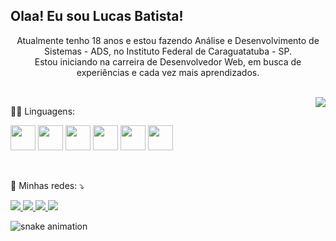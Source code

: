 ## Olaa! Eu sou Lucas Batista!

<div align="center">
  <p> 
    Atualmente tenho 18 anos e estou fazendo Análise e Desenvolvimento de Sistemas - ADS, no Instituto Federal de Caraguatatuba - SP.<br>
    Estou iniciando na carreira de Desenvolvedor Web, em busca de experiências e cada vez mais aprendizados.
  </p>
  
  <br>
  
  <a href="https://github.com/lucasBatistaa">
      <img align="right" src="https://github-readme-stats.vercel.app/api/top-langs/?username=lucasBatistaa&theme=dark" />
  </a>
</div>

<div>
  <p>👨‍💻 Linguagens: </p>
  
  <a href="https://github.com/lucasBatistaa"><img src="https://cdn.jsdelivr.net/gh/devicons/devicon/icons/javascript/javascript-original.svg" height="40px"/></a>
  <a href="https://github.com/lucasBatistaa"><img src="https://cdn.jsdelivr.net/gh/devicons/devicon/icons/html5/html5-original.svg" height="40px"/></a>
  <a href="https://github.com/lucasBatistaa"><img src="https://cdn.jsdelivr.net/gh/devicons/devicon/icons/css3/css3-original.svg" height="40px"/></a>
  <a href="https://github.com/lucasBatistaa"><img src="https://cdn.jsdelivr.net/gh/devicons/devicon/icons/python/python-original.svg" height="40px"/></a>
  <a href="https://github.com/lucasBatistaa"><img src="https://cdn.jsdelivr.net/gh/devicons/devicon/icons/react/react-original.svg" height="40px"/></a>
  <a href="https://github.com/lucasBatistaa"><img src="https://cdn.jsdelivr.net/gh/devicons/devicon/icons/c/c-original.svg" height="40px"/></a>
</div>

<br>

<div>
  <p align="left">
    💌 Minhas redes: ⤵️
  </p>

  <a href="#" target="_blank"> 
    <img src="https://img.shields.io/badge/website-000000?style=for-the-badge&logo=About.me&logoColor=white" target="_blank">
  </a>

  <a href="https://instagram.com/lucasbatista30_" target="_blank">
    <img src="https://img.shields.io/badge/Instagram-E4405F?style=for-the-badge&logo=instagram&logoColor=white&text-decoration=none&target=_blank">
  </a>

  <a href="https://www.linkedin.com/in/lucas-batista-tech/" target="_blank">
    <img src="https://img.shields.io/badge/LinkedIn-0077B5?style=for-the-badge&logo=linkedin&logoColor=white" target="_blank"> 
  </a>

  <a href="#" target="_blank">
    <img src="https://img.shields.io/badge/Gmail-D14836?style=for-the-badge&logo=gmail&logoColor=white" target="_blank">
  </a>

  ![snake animation](https://github.com/lucasBatistaa/lucasBatistaa/blob/output/github-contribution-grid-snake.svg)
</div>
